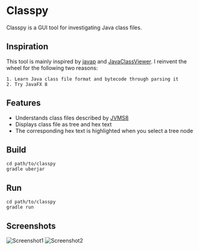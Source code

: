 # Classpy

Classpy is a GUI tool for investigating Java class files.

## Inspiration

This tool is mainly inspired by [javap](http://docs.oracle.com/javase/8/docs/technotes/tools/windows/javap.html) and [JavaClassViewer](http://www.codeproject.com/Articles/35915/Java-Class-Viewer). I reinvent the wheel for the following two reasons:

    1. Learn Java class file format and bytecode through parsing it
    2. Try JavaFX 8

## Features

* Understands class files described by [JVMS8](http://docs.oracle.com/javase/specs/jvms/se8/html/jvms-4.html)
* Displays class file as tree and hex text
* The corresponding hex text is highlighted when you select a tree node

## Build
```shell
cd path/to/classpy
gradle uberjar
```

## Run
```shell
cd path/to/classpy
gradle run
```

## Screenshots

![Screenshot1](https://raw.githubusercontent.com/zxh0/classpy/master/screenshot.png)
![Screenshot2](https://raw.githubusercontent.com/zxh0/classpy/master/screenshot2.png)
